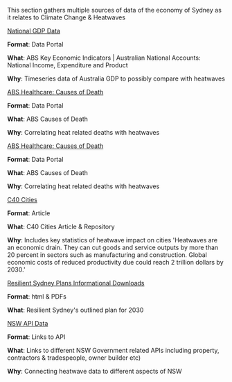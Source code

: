 This section gathers multiple sources of data of the economy of Sydney as it relates to Climate Change & Heatwaves



[National GDP Data](https://www.abs.gov.au/AUSSTATS/abs@.nsf/DetailsPage/5206.0Jun%202019?OpenDocument)

**Format**: Data Portal

**What**: ABS Key Economic Indicators | Australian National Accounts: National Income, Expenditure and Product

**Why**: Timeseries data of Australia GDP to possibly compare with heatwaves



[ABS Healthcare: Causes of Death](https://www.abs.gov.au/AUSSTATS/abs@.nsf/DetailsPage/3303.02018?OpenDocument)

**Format**: Data Portal

**What**: ABS Causes of Death

**Why**: Correlating heat related deaths with heatwaves



[ABS Healthcare: Causes of Death](https://www.abs.gov.au/AUSSTATS/abs@.nsf/DetailsPage/3303.02018?OpenDocument)

**Format**: Data Portal

**What**: ABS Causes of Death

**Why**: Correlating heat related deaths with heatwaves



[C40 Cities](https://www.c40.org/other/the-future-we-don-t-want-for-cities-the-heat-is-on)

**Format**: Article

**What**: C40 Cities Article & Repository

**Why**: Includes key statistics of heatwave impact on cities
'Heatwaves are an economic drain. They can cut goods and service outputs by more than 20 percent in sectors such as manufacturing and construction. Global economic costs of reduced productivity due could reach 2 trillion dollars by 2030.'


[Resilient Sydney Plans Informational Downloads](https://www.cityofsydney.nsw.gov.au/vision/sustainable-sydney-2030/resilient-sydney#page-element-dload)

**Format**: html & PDFs

**What**: Resilient Sydney's outlined plan for 2030


[NSW API Data](https://api.nsw.gov.au/allproducts)

**Format**: Links to API

**What**: Links to different NSW Government related APIs including property, contractors & tradespeople, owner builder etc)

**Why**: Connecting heatwave data to different aspects of NSW
